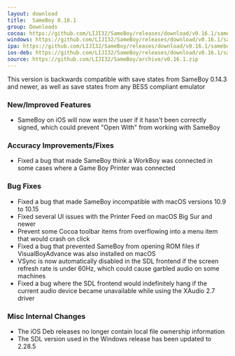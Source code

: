 ```yaml
---
layout: download
title:  SameBoy 0.16.1
group: Downloads
cocoa: https://github.com/LIJI32/SameBoy/releases/download/v0.16.1/sameboy_cocoa_v0.16.1.zip
windows: https://github.com/LIJI32/SameBoy/releases/download/v0.16.1/sameboy_winsdl_v0.16.1.zip
ipa: https://github.com/LIJI32/SameBoy/releases/download/v0.16.1/sameboy_ios_v0.16.1.ipa
ios-deb: https://github.com/LIJI32/SameBoy/releases/download/v0.16.1/sameboy_ios_v0.16.1.deb
source: https://github.com/LIJI32/SameBoy/archive/v0.16.1.zip
---
```

This version is backwards compatible with save states from SameBoy 0.14.3 and newer, as well as save states from any BESS compliant emulator

### New/Improved Features
* SameBoy on iOS will now warn the user if it hasn't been correctly signed, which could prevent "Open With" from working with SameBoy

### Accuracy Improvements/Fixes
* Fixed a bug that made SameBoy think a WorkBoy was connected in some cases where a Game Boy Printer was connected

### Bug Fixes
* Fixed a bug that made SameBoy incompatible with macOS versions 10.9 to 10.15
* Fixed several UI issues with the Printer Feed on macOS Big Sur and newer
* Prevent some Cocoa toolbar items from overflowing into a menu item that would crash on click
* Fixed a bug that prevented SameBoy from opening ROM files if VisualBoyAdvance was also installed on macOS
* VSync is now automatically disabled in the SDL frontend if the screen refresh rate is under 60Hz, which could cause garbled audio on some machines
* Fixed a bug where the SDL frontend would indefinitely hang if the current audio device became unavailable while using the XAudio 2.7 driver

### Misc Internal Changes
* The iOS Deb releases no longer contain local file ownership information
* The SDL version used in the Windows release has been updated to 2.28.5